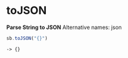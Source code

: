 # toJSON

**Parse String to JSON** Alternative names: json

```javascript
sb.toJSON("{}")
```

```text
-> {}
```

